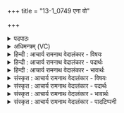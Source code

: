 +++
title = "13-1_0749 एना वो"

+++
<details><summary>पदपाठः</summary>

ए꣣ना꣢। वः꣣। अग्नि꣢म्। न꣡म꣢꣯सा। ऊ꣣र्जः꣢। न꣡पा꣢꣯तम्। आ। हु꣣वे। प्रिय꣢म्। चे꣡ति꣢꣯ष्ठम्। अरति꣢म्। स्व꣣ध्वर꣢म्। सु꣣। अध्वर꣢म्। वि꣡श्व꣢꣯स्य। दू꣣त꣢म्। अ꣣मृ꣡त꣢म्। अ꣣। मृ꣡त꣢꣯म्। ७४९।
</details>

<details><summary>अधिमन्त्रम् (VC)</summary>

- अग्निः
- वसिष्ठो मैत्रावरुणिः
- प्रगाथः(विषमा बृहती, समा सतोबृहती)
- मध्यमः
</details>

<details><summary>हिन्दी : आचार्य रामनाथ वेदालंकार - विषयः</summary>

प्रथम ऋचा की व्याख्या पूर्वार्चिक में क्रमाङ्क ४५ पर परमात्मा के विषय में की जा चुकी है। यहाँ अग्निहोत्र का विषय वर्णित करते हैं।
</details>

<details><summary>हिन्दी : आचार्य रामनाथ वेदालंकार - पदार्थः</summary>

पदार्थान्वय -  हे साथियो!मैं(ऊर्जः नपातम्)बल और प्राणशक्ति को बढ़ानेवाले, (प्रियम्)प्रिय, (चेतिष्ठम्)अतिशय जागरूक करनेवाले, (अरतिम्)गतिशील, (स्वध्वरम्)उत्कृष्ट यज्ञ जिससे चलता है ऐसे, (विश्वस्य दूतम्)सब यजमानों के लिए दूत का कार्य करनेवाले,अर्थात् दूत जैसे संदेश लाने और ले जाने में दोनों पक्षों के बीच में माध्यम बनता है,वैसे ही होमे हुए पदार्थ को सूक्ष्म करके उसके सुगन्ध को सब जगह फैलाने में माध्यम बननेवाले, (अमृतम्)सब पदार्थों में अव्यक्त रूप से स्थित होने के कारण अमर(अग्निम्)यज्ञाग्नि में(वः)तुम्हारे व अपने हित के लिए(एना)इस प्रत्यक्ष दिखाई देनेवाले(नमसा)श्रद्धाभाव से वा अन्नादि की हवि से(आहुवे)आहुति देता हूँ ॥१॥
</details>

<details><summary>हिन्दी : आचार्य रामनाथ वेदालंकार - भावार्थः</summary>

भावार्थ -  अग्निहोत्र से जैसे जल,वायु आदि की शुद्धि होती है,वैसे ही अन्तःकरण की भी शुद्धि होती है तथा शारीरिक बल,आत्मबल,प्राणशक्ति,जागरूकता और त्यागभावना की उपलब्धि होती है ॥१॥
</details>

<details><summary>संस्कृत : आचार्य रामनाथ वेदालंकार - विषयः</summary>

तत्र प्रथमा ऋक् पूर्वार्चिके ४५ क्रमाङ्के परमात्मविषये व्याख्याता। अत्राग्निहोत्रविषय उच्यते।
</details>

<details><summary>संस्कृत : आचार्य रामनाथ वेदालंकार - पदार्थः</summary>

पदार्थान्वय -  हे सखायः!अहम्(ऊर्जोनपातम्)बलस्य प्राणशक्तेश्च न पातयितारम्,वर्द्धकमिति यावत्, (प्रियम्)प्रेमार्हम्, (चेतिष्ठम्)अतिशयेन चेतयितारम्, (अरतिम्)गतिशीलम्, (स्वध्वरम्)शोभनः अध्वरः यज्ञः येन तम्(विश्वस्य दूतम्)सर्वस्यापि यजमानजनस्य दौत्यमिवाचरन्तम्,यथा दूतो वार्ताहरणे उभयोः पक्षयोः माध्यमं जायते तथैव योऽग्निर्हुतं द्रव्यं सूक्ष्मीकृत्य तत्सुगन्धस्य सर्वत्र प्रसारणे माध्यमं भवतीति कृत्वा तस्य दूतत्वमुक्तम्, (अमृतम्)सर्वेषु पदार्थेष्वव्यक्ततयाऽवस्थानाद् अमरणधर्माणम्(अग्निम्)यज्ञाग्निम्(वः)युष्मभ्यम्,अस्मभ्यं चेत्यपि द्योत्यते,युष्मदस्मद्धितायेति भावः(एना)एनेन प्रत्यक्षं दृश्यमानेन(नमसा)श्रद्धाभावेन,अन्नादिहविषा वा।[नमः इत्यन्ननामसु पठितम्।] (आहुवे)आजुहोमि! [हु दानादनयोः,जुहोत्यादिः,छान्दसः शपः श्लोरभावः]॥१॥१
</details>

<details><summary>संस्कृत : आचार्य रामनाथ वेदालंकार - भावार्थः</summary>

भावार्थ -  अग्निहोत्रेण यथा जलवाय्वादिकस्य शुद्धिर्जायते तथैवान्तःकरणस्यापि शुद्धिर्भवति,देहात्मबलं प्राणशक्तिजागरूकता त्यागभावना चापि प्राप्यते ॥१॥
</details>

<details><summary>संस्कृत : आचार्य रामनाथ वेदालंकार - पादटिप्पनी</summary>

टिप्पनी -   २. ऋ० ७।१६।१, य० १५।३२, साम० ४५। १. मन्त्र एष दयानन्दर्षिणा ऋग्भाष्ये राजप्रजाविषये यजुर्भाष्ये च विद्युद्विद्याविषये व्याख्यातः
</details>